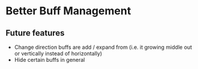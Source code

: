 # Better Buff Management



## Future features
- Change direction buffs are add / expand from (i.e. it growing middle out or vertically instead of horizontally)
- Hide certain buffs in general